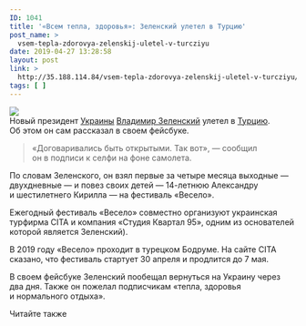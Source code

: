 ```yaml
---
ID: 1041
title: '«Всем тепла, здоровья»: Зеленский улетел в Турцию'
post_name: >
  vsem-tepla-zdorovya-zelenskij-uletel-v-turcziyu
date: 2019-04-27 13:28:58
layout: post
link: >
  http://35.188.114.84/vsem-tepla-zdorovya-zelenskij-uletel-v-turcziyu/
tags: [ ]
---
```

 <div><img src="https://img04.rl0.ru/28204a252bac6a3f512d21cbe4378b4e/c600x315i/news.rambler.ru/img/2019/04/26092100.946176.5787.jpg" class="ff-og-image-inserted"></div><div data-cluster-domain="news.rambler.ru" data-cluster-alias="ukraine" data-cluster-id="36688561" data-cluster-type="video" data-topic-id="191" readability="50.805159538357">
<div class="article__paragraph" readability="23.197916666667">Новый президент <a href="https://news.rambler.ru/Ukraine/" target="_blank" rel="noopener noreferrer">Украины</a> <a href="https://news.rambler.ru/person/zelenskiy-vladimir/" target="_blank" rel="noopener noreferrer">Владимир Зеленский</a> улетел в&nbsp;<a href="https://news.rambler.ru/Turkey/" target="_blank" rel="noopener noreferrer">Турцию</a>. Об&nbsp;этом он&nbsp;сам&nbsp;рассказал в&nbsp;своем фейсбуке.</div> <div class="article__paragraph" readability="32">
<blockquote readability="7">
<p>«Договаривались быть открытыми. Так&nbsp;вот»,&nbsp;— сообщил он&nbsp;в&nbsp;подписи к&nbsp;селфи на&nbsp;фоне самолета.</p>
</blockquote>
</div>
<p>По&nbsp;словам Зеленского, он&nbsp;взял первые за&nbsp;четыре месяца выходные&nbsp;— двухдневные&nbsp;— и&nbsp;повез своих детей&nbsp;— 14-летнюю Александру и&nbsp;шестилетнего Кирилла&nbsp;— на&nbsp;фестиваль «Весело».</p>
<p>Ежегодный фестиваль «Весело» совместно организуют украинская турфирма СІТА и&nbsp;компания «Студия Квартал 95», одним из&nbsp;основателей которой является Зеленский).</p>
<p>В&nbsp;2019 году «Весело» проходит в&nbsp;турецком Бодруме. На&nbsp;сайте СІТА сказано, что&nbsp;фестиваль стартует 30&nbsp;апреля и&nbsp;продлится до&nbsp;7&nbsp;мая.</p> <p>В&nbsp;своем фейсбуке Зеленский пообещал вернуться на&nbsp;Украину через два&nbsp;дня. Также он&nbsp;пожелал подписчикам «тепла, здоровья и&nbsp;нормального отдыха».</p>
</div><div readability="32">
<p>Читайте также</p> </div> 